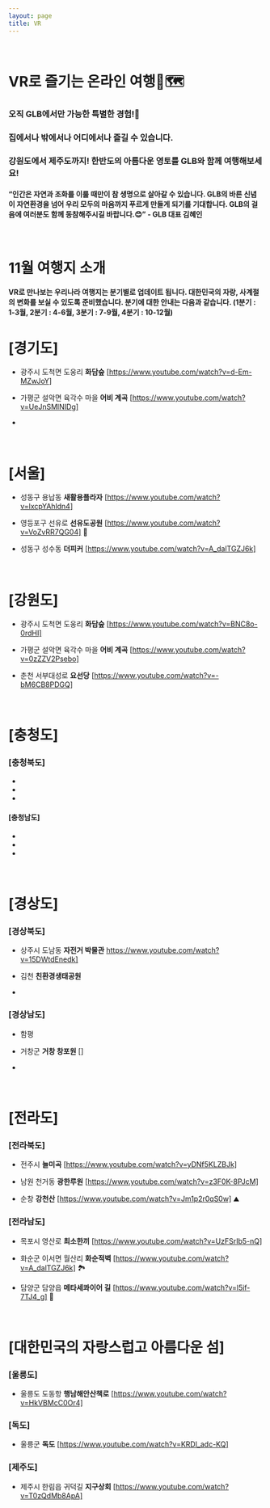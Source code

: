 ```yaml
---
layout: page
title: VR
---
```


<br/>

# **VR로 즐기는 온라인 여행**🧭🗺️
### 오직 GLB에서만 가능한 특별한 경험!💛
### 집에서나 밖에서나 어디에서나 즐길 수 있습니다.
### 강원도에서 제주도까지! 한반도의 아름다운 영토를 GLB와 함께 여행해보세요!

#### “인간은 자연과 조화를 이룰 때만이 참 생명으로 살아갈 수 있습니다. GLB의 바른 신념이 자연환경을 넘어 우리 모두의 마음까지 푸르게 만들게 되기를 기대합니다. GLB의 걸음에 여러분도 함께 동참해주시길 바랍니다.😊” - GLB 대표 김혜인

<br/>

# 11월 여행지 소개
#### VR로 만나보는 우리나라 여행지는 분기별로 업데이트 됩니다. 대한민국의 자랑, 사계절의 변화를 보실 수 있도록 준비했습니다. 분기에 대한 안내는 다음과 같습니다. (1분기 : 1-3월, 2분기 : 4-6월, 3분기 : 7-9월, 4분기 : 10-12월)

# [경기도]  

* 광주시 도척면 도웅리 **화담숲** [https://www.youtube.com/watch?v=d-Em-MZwJoY]

* 가평군 설악면 육각수 마을 **어비 계곡** [https://www.youtube.com/watch?v=UeJnSMlNIDg]

* 

<br/>

# [서울]

* 성동구 용납동 **새활용플라자** [https://www.youtube.com/watch?v=lxcpYAhldn4]

* 영등포구 선유로 **선유도공원** [https://www.youtube.com/watch?v=VoZvRR7QG04] 🌳

* 성동구 성수동 **더피커** [https://www.youtube.com/watch?v=A_dalTGZJ6k]

<br/>

# [강원도]  

* 광주시 도척면 도웅리 **화담숲** [https://www.youtube.com/watch?v=BNC8o-0rdHI]

* 가평군 설악면 육각수 마을 **어비 계곡** [https://www.youtube.com/watch?v=0zZZV2Psebo]

* 춘천 서부대성로 **요선당** [https://www.youtube.com/watch?v=-bM6CB8PDGQ]

<br/>

# [충청도]
### [충청북도]

* 

* 

*

#### [충청남도]

*

*

*

<br/>

# [경상도] 
### [경상북도]

* 상주시 도남동 **자전거 박물관** https://www.youtube.com/watch?v=15DWtdEnedk]

* 김천 **친환경생태공원**

* 

### [경상남도]

* 함평

* 거창군 **거창 창포원** []

*

<br/>

# [전라도]  
### [전라북도]

* 전주시 **늘미곡** [https://www.youtube.com/watch?v=yDNf5KLZBJk]

* 남원 천거동 **광한루원** [https://www.youtube.com/watch?v=z3F0K-8PJcM]

* 순창 **강천산** [https://www.youtube.com/watch?v=Jm1p2r0qS0w] ⛰️


### [전라남도]

* 목포시 영산로 **최소한끼** [https://www.youtube.com/watch?v=UzFSrIb5-nQ]

* 화순군 이서면 월산리 **화순적벽** [https://www.youtube.com/watch?v=A_dalTGZJ6k] 🏞️

* 담양군 담양읍 **메타세콰이어 길** [https://www.youtube.com/watch?v=l5if-7TJ4_g] 🌳

<br/>

# [대한민국의 자랑스럽고 아름다운 섬]

### [울릉도]

* 울릉도 도동항 **행남해안산책로** [https://www.youtube.com/watch?v=HkVBMcC0Or4]

### [독도]

* 울릉군 **독도** [https://www.youtube.com/watch?v=KRDl_adc-KQ]

### [제주도]

* 제주시 한림읍 귀덕길 **지구상회** [https://www.youtube.com/watch?v=T0zQdMb8ApA]
